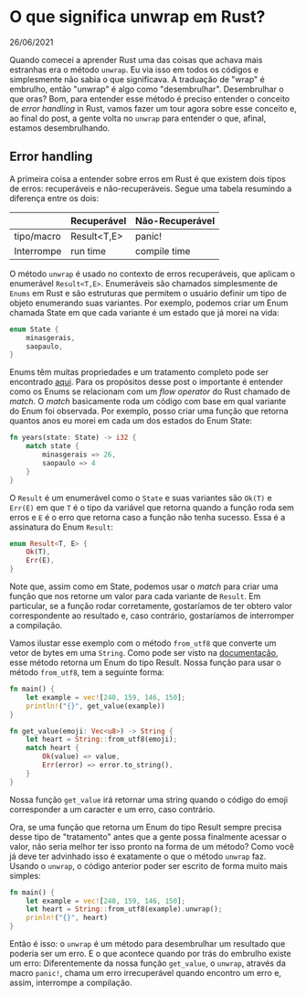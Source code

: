 # O que significa unwrap em Rust?

26/06/2021

Quando comecei a aprender Rust uma das coisas que achava mais estranhas era o método `unwrap`. Eu via isso em todos os códigos e simplesmente não sabia o que significava. A traduação de "wrap" é embrulho, então "unwrap" é algo como "desembrulhar". Desembrulhar o que oras? Bom, para entender esse método é preciso entender o conceito de *error handling* in Rust, vamos fazer um tour agora sobre esse conceito e, ao final do post, a gente volta no `unwrap` para entender o que, afinal, estamos desembrulhando.

## Error handling

A primeira coisa a entender sobre erros em Rust é que existem dois tipos de erros: recuperáveis e não-recuperáveis. Segue uma tabela resumindo a diferença entre os dois:

|            	| Recuperável 	| Não-Recuperável 	|
|------------	|-------------	|-----------------	|
| tipo/macro 	| Result<T,E> 	|      panic!     	|
| Interrompe 	| run time    	| compile time    	|

O método `unwrap` é usado no contexto de erros recuperáveis, que aplicam o enumerável `Result<T,E>`. Enumeráveis são chamados simplesmente de `Enums` em Rust e são estruturas que permitem o usuário definir um tipo de objeto enumerando suas variantes. Por exemplo, podemos criar um Enum chamada State em que cada variante é um estado que já morei na vida:

```rust
enum State {
    minasgerais,
    saopaulo,
}
```

Enums têm muitas propriedades e um tratamento completo pode ser encontrado [aqui](https://doc.rust-lang.org/book/ch06-00-enums.html). Para os propósitos desse post o importante é entender como os Enums se relacionam com um *flow operator* do Rust chamado de *match*. O *match* basicamente roda um código com base em qual variante do Enum foi observada. Por exemplo, posso criar uma função que retorna quantos anos eu morei em cada um dos estados do Enum State:

```rust
fn years(state: State) -> i32 {
    match state {
        minasgerais => 26,
        saopaulo => 4
    }
}
```

O `Result` é um enumerável como o `State` e suas variantes são `Ok(T)` e `Err(E)` em que `T` é o tipo da variável que retorna quando a função roda sem erros e `E` é o erro que retorna caso a função não tenha sucesso. Essa é a assinatura do Enum `Result`:

```rust
enum Result<T, E> {
    Ok(T),
    Err(E),
}
```

Note que, assim como em State, podemos usar o *match* para criar uma função que nos retorne um valor para cada variante de `Result`. Em particular, se a função rodar corretamente, gostaríamos de ter obtero valor correspondente ao resultado e, caso contrário, gostaríamos de interromper a compilação. 

Vamos ilustar esse exemplo com o método `from_utf8` que converte um vetor de bytes em uma `String`. Como pode ser visto na [documentação](https://doc.rust-lang.org/std/string/struct.String.html#method.from_utf8), esse método retorna um Enum do tipo Result. Nossa função para usar o método `from_utf8`, tem a seguinte forma:

```rust
fn main() {
    let example = vec![240, 159, 146, 150];
    println!("{}", get_value(example))
}

fn get_value(emoji: Vec<u8>) -> String {
    let heart = String::from_utf8(emoji);
    match heart {
        Ok(value) => value,
        Err(error) => error.to_string(),
    }
}
```

Nossa função `get_value` irá retornar uma string quando o código do emoji corresponder a um caracter e um erro, caso contrário.

Ora, se uma função que retorna um Enum do tipo Result sempre precisa desse tipo de "tratamento" antes que a gente possa finalmente acessar o valor, não seria melhor ter isso pronto na forma de um método? Como você já deve ter advinhado isso é exatamente o que o método `unwrap` faz. Usando o `unwrap`, o código anterior poder ser escrito de forma muito mais simples:

```rust
fn main() {
    let example = vec![240, 159, 146, 150];
    let heart = String::from_utf8(example).unwrap();
    prinln!("{}", heart)
}
```

Então é isso: o `unwrap` é um método para desembrulhar um resultado que poderia ser um erro. E o que acontece quando por trás do embrulho existe um erro: Diferentemente da nossa função `get_value`, o `unwrap`, através da macro `panic!`, chama um erro irrecuperável quando encontro um erro e, assim, interrompe a compilação.



